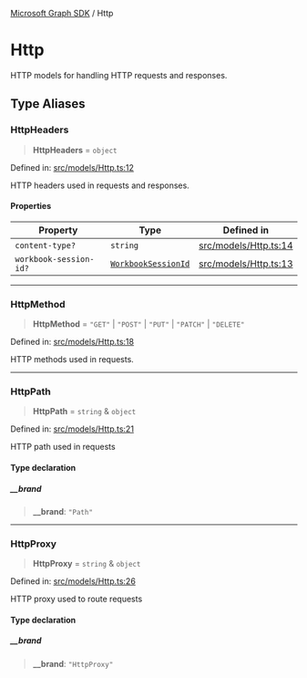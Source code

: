 [Microsoft Graph SDK](README.md) / Http

# Http

HTTP models for handling HTTP requests and responses.

## Type Aliases

### HttpHeaders

> **HttpHeaders** = `object`

Defined in: [src/models/Http.ts:12](https://github.com/Future-Secure-AI/microsoft-graph/blob/main/src/models/Http.ts#L12)

HTTP headers used in requests and responses.

#### Properties

| Property | Type | Defined in |
| ------ | ------ | ------ |
| <a id="content-type"></a> `content-type?` | `string` | [src/models/Http.ts:14](https://github.com/Future-Secure-AI/microsoft-graph/blob/main/src/models/Http.ts#L14) |
| <a id="workbook-session-id"></a> `workbook-session-id?` | [`WorkbookSessionId`](WorkbookSessionId.md#workbooksessionid) | [src/models/Http.ts:13](https://github.com/Future-Secure-AI/microsoft-graph/blob/main/src/models/Http.ts#L13) |

***

### HttpMethod

> **HttpMethod** = `"GET"` \| `"POST"` \| `"PUT"` \| `"PATCH"` \| `"DELETE"`

Defined in: [src/models/Http.ts:18](https://github.com/Future-Secure-AI/microsoft-graph/blob/main/src/models/Http.ts#L18)

HTTP methods used in requests.

***

### HttpPath

> **HttpPath** = `string` & `object`

Defined in: [src/models/Http.ts:21](https://github.com/Future-Secure-AI/microsoft-graph/blob/main/src/models/Http.ts#L21)

HTTP path used in requests

#### Type declaration

##### \_\_brand

> **\_\_brand**: `"Path"`

***

### HttpProxy

> **HttpProxy** = `string` & `object`

Defined in: [src/models/Http.ts:26](https://github.com/Future-Secure-AI/microsoft-graph/blob/main/src/models/Http.ts#L26)

HTTP proxy used to route requests

#### Type declaration

##### \_\_brand

> **\_\_brand**: `"HttpProxy"`
